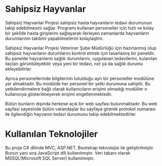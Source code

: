 # Sahipsiz Hayvanlar

Sahipsiz Hayvanlar Projesi sahipsiz hasta hayvanların tedavi durumunun takip edebilmesini sağlar. Programı kullanan personeller için hızlı ve kolay bir şekilde hasta girişlerini sağlayarak ilerleyen zamanlarda hayvanların durumlarının takibini yapabilmelerini kolaylaştırır. 

Sahipsiz Hayvanlar Projesi Veteriner Şube Müdürlüğü için hazırlanmış olup sahipsiz hayvanların durumlarını kontrol etmek için tasarlamış bir paneldir.
Bu panelde hayvanların sağlık durumlarını, uygulanan tedavilerini, kulanılan ilaçları görüntüleyebilir veya yeni bir tedavi, not ya da sağlık durumu ekleyebilirler.

Ayrıca personellerinde bilgilerinin tutulduğu ayrı bir personeller modülüne yer almaktadır. Bu modülde her personel bir yetki durumuna sahiptir. Bu yetkilendirmelere bağlı olarak kullanıcıların erişimi olmadığı modüller o kullanıcıya gösterilmeyerek erişimi engellenmektedir.

Bütün bunların dışında herkese açık bir web sayfası bulunmaktadır. Bu web sayfası sayesinde bütün vatandaşlar bu sayfaya girerek protokol numarası ile ilgilendiğin hayvanın tedavi durumunu takip edebilmektedirler.

# Kullanılan Teknolojiler

Bu proje C# dilinde MVC, ASP.NET, Bootstrap teknolojisi ile geliştirilmiştir. Bunun yanı sıra JavaScript dili kullanılmıştır. Veri tabanı olarak MSSQL(Microsoft SQL Server) kullanılmıştır.
